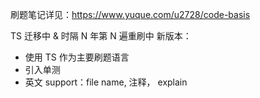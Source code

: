 刷题笔记详见：https://www.yuque.com/u2728/code-basis

TS 迁移中 & 时隔 N 年第 N 遍重刷中
新版本：

- 使用 TS 作为主要刷题语言
- 引入单测
- 英文 support：file name, 注释， explain
